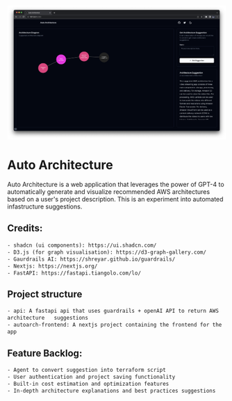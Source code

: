 ![alt text](https://github.com/jrgood01/AutoArch/blob/main/updated_screenshot.png)

# Auto Architecture
Auto Architecture is a web application that leverages the power of GPT-4 to automatically generate and visualize recommended AWS architectures based on a user's project description. This is an experiment into automated infastructure suggestions.
## Credits:
    - shadcn (ui components): https://ui.shadcn.com/
    - D3.js (for graph visualisation): https://d3-graph-gallery.com/
    - Gaurdrails AI: https://shreyar.github.io/guardrails/
    - Nextjs: https://nextjs.org/
    - FastAPI: https://fastapi.tiangolo.com/lo/
## Project structure
    - api: A fastapi api that uses guardrails + openAI API to return AWS architecture   suggestions
    - autoarch-frontend: A nextjs project containing the frontend for the app 
## Feature Backlog:
    - Agent to convert suggestion into terraform script
    - User authentication and project saving functionality
    - Built-in cost estimation and optimization features
    - In-depth architecture explanations and best practices suggestions
